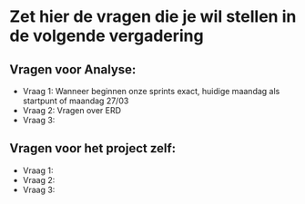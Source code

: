 # Zet hier de vragen die je wil stellen in de volgende vergadering

## Vragen voor Analyse:

- Vraag 1: Wanneer beginnen onze sprints exact, huidige maandag als startpunt of maandag 27/03
- Vraag 2: Vragen over ERD
- Vraag 3:

## Vragen voor het project zelf:

- Vraag 1:
- Vraag 2:
- Vraag 3:
